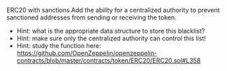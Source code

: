 ERC20 with sanctions
Add the ability for a centralized authority to prevent sanctioned addresses from sending or receiving the token.

- Hint: what is the appropriate data structure to store this blacklist?
- Hint: make sure only the centralized authority can control this list!
- Hint: study the function here: https://github.com/OpenZeppelin/openzeppelin-contracts/blob/master/contracts/token/ERC20/ERC20.sol#L358 
